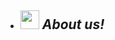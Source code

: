 - ## <img src="https://media4.giphy.com/media/v1.Y2lkPTc5MGI3NjExbHVwdml2N3ZlZ3lpbTAydTRsNjBzemt5cGNoanV4aDh1MG80dHV6cSZlcD12MV9pbnRlcm5hbF9naWZfYnlfaWQmY3Q9cw/lo55raFhZ9P9jHjX8P/giphy.webp" width="30"> <em><b>About us!</b></em>


